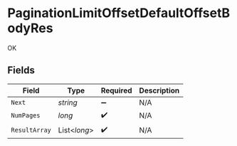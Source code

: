 # PaginationLimitOffsetDefaultOffsetBodyRes

OK


## Fields

| Field              | Type               | Required           | Description        |
| ------------------ | ------------------ | ------------------ | ------------------ |
| `Next`             | *string*           | :heavy_minus_sign: | N/A                |
| `NumPages`         | *long*             | :heavy_check_mark: | N/A                |
| `ResultArray`      | List<*long*>       | :heavy_check_mark: | N/A                |